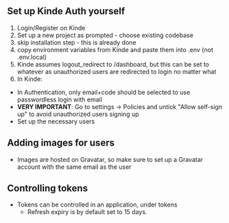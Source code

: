 ## Set up Kinde Auth yourself

1. Login/Register on Kinde
2. Set up a new project as prompted - choose existing codebase
3. skip installation step - this is already done
4. copy environment variables from Kinde and paste them into .env (not .env.local)
5. Kinde assumes logout_redirect to /dashboard, but this can be set to whatever as unauthorized users are redirected to login no matter what
6. In Kinde:

- In Authentication, only email+code should be selected to use passwordless login with email
- **VERY IMPORTANT**: Go to settings -> Policies and untick "Allow self-sign up" to avoid unauthorized users signing up
- Set up the necessary users

## Adding images for users

- Images are hosted on Gravatar, so make sure to set up a Gravatar account with the same email as the user

## Controlling tokens

- Tokens can be controlled in an application, under tokens
  - Refresh expiry is by default set to 15 days.
